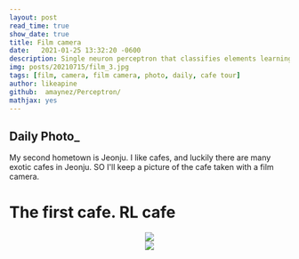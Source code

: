 ```yaml
---
layout: post
read_time: true
show_date: true
title: Film camera
date:   2021-01-25 13:32:20 -0600
description: Single neuron perceptron that classifies elements learning quite quickly.
img: posts/20210715/film_3.jpg
tags: [film, camera, film camera, photo, daily, cafe tour]
author: likeapine
github:  amaynez/Perceptron/
mathjax: yes
---
```


## Daily Photo_

My second hometown is Jeonju.
I like cafes, and luckily there are many exotic cafes in Jeonju.
SO I'll keep a picture of the cafe taken with a film camera.

# The first cafe. RL cafe

<center><img src='./assets/img/posts/20210715/film_1jpg'></center>

<center><img src='./assets/img/posts/20210715/film_2jpg'></center>

